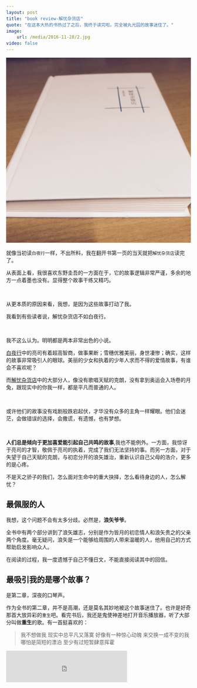 ```yaml
---
layout: post
title: "book review-解忧杂货店"
quote: "在这本大热的书热过了之后，我终于读完啦。完全被丸光园的故事迷住了。"
image: 
    url: /media/2016-11-28/2.jpg
video: false
---
```


![book](/media/2016-11-28/1.jpg)


就像当初读`白夜行`一样，不出所料，我在翻开书第一页的当天就把`解忧杂货店`读完了。


从表面上看，我很喜欢东野圭吾的一方面在于，它的故事逻辑非常严谨，多余的地方一点着墨也没有。显得整个故事干练又精巧。

<br /> 

从更本质的原因来看，我想，是因为这些故事打动了我。

我看到有些读者说，解忧杂货店不如白夜行。

<br /> 

我不这么认为。明明都是两本非常出色的小说。

[白夜行](http://baike.baidu.com/subview/860970/6179274.htm#viewPageContent)中的亮司有着超高智商，做事果断；雪穗优雅美丽，身世凄惨；确实，这样的故事非常吸引人的眼球。美丽的少女和执着的少年人求而不得的爱情故事，有谁会不喜欢呢？

而[解忧杂货店](http://baike.baidu.com/link?url=amSNy8H9LDggxsR46X31TuX_HD1G3y2RoFfFDV8A74JedZ2mgO3_AIpmTQ0B5t8sZW2Lftdqa6nCdqcoxlWhzi1krNAoi2I1_761W1-gjM_)中的大部分人，像没有歌唱天赋的克朗，没有拿到奥运会入场卷的月兔，跟现实中的你我一样，都是平凡而普通的人。

<br /> 

或许他们的故事没有戏剧般跌宕起伏，才华没有众多的主角一样耀眼。他们会迷茫，会做错误的选择，会撒谎，有遗憾，也有梦想。

<br /> 

**人们总是倾向于更加喜爱能引起自己共鸣的故事**,我也不能例外。一方面，我惊讶于亮司的才智，敬佩于亮司的执着，完成了我们无法坚持的事。而另一方面，对于失望于自己天赋的克朗，与初恋分开的浪矢雄治，重新认识自己父母的浩介，更多的是心疼。

不是天之骄子的我们，怎么面对生命中的重大抉择，怎么看待身边的人，怎么解忧？





## 最佩服的人

我想，这个问题不会有太多分歧。必然是，**浪矢爷爷**。

全书中有两个部分讲到了浪矢雄志，分别是作为皆月的初恋情人和浪矢贵之的父亲两个角度。毫无疑问，浪矢是一个能够给周围的人带来温暖的人，他用自己的方式帮助启发影响众人。

在阅读的过程，我一度遗憾于自己不懂日文，不能直接阅读其中的回信。



## 最吸引我的是哪个故事？

是第二章，深夜的口琴声。

作为全书的第二章，并不是高潮，还是莫名其妙地被这个故事迷住了。也许是好奇那首大放异彩的`重生`吧。看完书后，我还是鬼使神差地打开音乐播放器，听了大部分叫做**重生**的歌。有一首挺喜欢的：

>我不想做我
>现实中总平凡又落寞
>好像有一种惊心动魄
>来交换一成不变的我
>哪怕是简短的漂泊
>至少有过短暂肆意挥霍

<iframe frameborder="no" border="0" marginwidth="0" marginheight="0" width="330" height="86" src="http://music.163.com/outchain/player?type=2&id=29710870&auto=1&height=66"></iframe>


